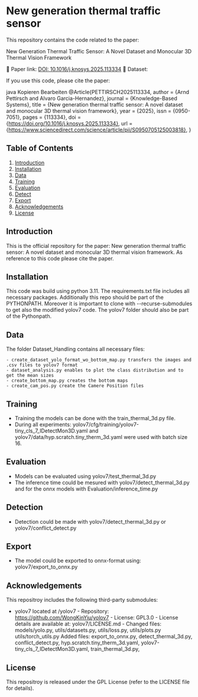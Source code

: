 # New generation thermal traffic sensor

This repository contains the code related to the paper:

New Generation Thermal Traffic Sensor: A Novel Dataset and Monocular 3D Thermal Vision Framework

📄 Paper link: [DOI: 10.1016/j.knosys.2025.113334](https://doi.org/10.1016/j.knosys.2025.113334) 
📂 Dataset: 

If you use this code, please cite the paper:

java
Kopieren
Bearbeiten
@Article{PETTIRSCH2025113334,
  author  = {Arnd Pettirsch and Alvaro Garcia-Hernandez},
  journal = {Knowledge-Based Systems},
  title   = {New generation thermal traffic sensor: A novel dataset and monocular 3D thermal vision framework},
  year    = {2025},
  issn    = {0950-7051},
  pages   = {113334},
  doi     = {https://doi.org/10.1016/j.knosys.2025.113334},
  url     = {https://www.sciencedirect.com/science/article/pii/S0950705125003818},
}

## Table of Contents
1. [Introduction](#introduction)
2. [Installation](#installation)
3. [Data](#data)
4. [Training](#training)
5. [Evaluation](#evaluation)
6. [Detect](#detection)
7. [Export](#export)
8. [Acknowledgements](#acknowledgements)
9. [License](#license)

## Introduction 
This is the official repository for the paper: New generation thermal traffic sensor: A novel dataset and monocular 3D thermal vision framework. As reference to this code please cite the paper.

## Installation
This code was build using python 3.11. The requirements.txt file includes all necessary packages. Additionally this repo should be part of the PYTHONPATH. Moreover it is important to clone with --recurse-submodules to get also the modified yolov7 code. The yolov7 folder should also be part of the Pythonpath.


## Data
The folder Dataset_Handling contains all necessary files: <br>

	- create_dataset_yolo_format_wo_bottom_map.py transfers the images and .csv files to yolov7 format 
	- dataset_analysis.py enables to plot the class distribution and to get the mean sizes
	- create_bottom_map.py creates the bottom maps
	- create_cam_pos.py create the Camere Position files
        
## Training
- Training the models can be done with the train_thermal_3d.py file.  
- During all experiments: yolov7/cfg/training/yolov7-tiny_cls_7_IDetectMon3D.yaml  and yolov7/data/hyp.scratch.tiny_therm_3d.yaml were used with batch size 16.


## Evaluation
- Models can be evaluated using yolov7/test_thermal_3d.py
- The inference time could be mesured with yolov7/detect_thermal_3d.py and for the onnx models with Evaluation/inference_time.py

## Detection
- Detection could be made with yolov7/detect_thermal_3d.py or yolov7/conflict_detect.py

## Export
- The model could be exported to onnx-format using: yolov7/export_to_onnx.py

## Acknowledgements
This repositroy includes the following third-party submodules: <br>

- yolov7 located at /yolov7 -
  Repository: https://github.com/WongKinYiu/yolov7 -
  License: GPL3.0 -
  License details are available at: yolov7/LICENSE.md -
  Changed files: models/yolo.py, utils/datasets.py, utils/loss.py, utils/plots.py utils/torch_utils.py
  Added files: export_to_onnx.py, detect_thermal_3d.py, conflict_detect.py, hyp.scratch.tiny_therm_3d.yaml, yolov7-tiny_cls_7_IDetectMon3D.yaml, train_thermal_3d.py, 

## License
This repositroy is released under the GPL License (refer to the LICENSE file for details).

